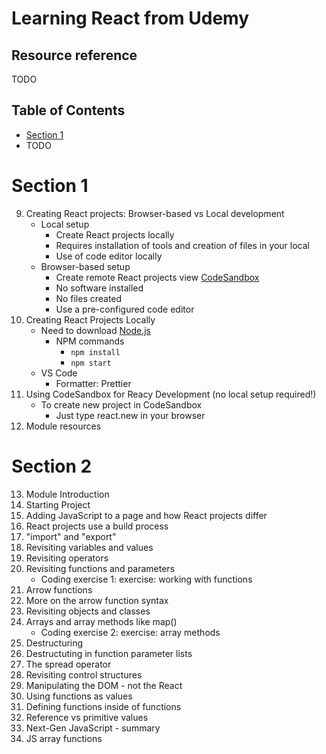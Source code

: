 # Learning React from Udemy

## Resource reference
TODO

## Table of Contents

- [Section 1](#section-1)
- TODO

# Section 1
9. Creating React projects: Browser-based vs Local development
    - Local setup
      - Create React projects locally
      - Requires installation of tools and creation of files in your local
      - Use of code editor locally
    - Browser-based setup
      - Create remote React projects view [CodeSandbox](https://codesandbox.io/)
      - No software installed
      - No files created
      - Use a pre-configured code editor
10. Creating React Projects Locally
    - Need to download [Node.js](https://nodejs.org/en)
      - NPM commands
        - `npm install`
        - `npm start`
    - VS Code
      - Formatter: Prettier
11. Using CodeSandbox for Reacy Development (no local setup required!)
    - To create new project in CodeSandbox
      - Just type react.new in your browser
12. Module resources

# Section 2
13. Module Introduction
14. Starting Project
15. Adding JavaScript to a page and how React projects differ
16. React projects use a build process
17. "import" and "export"
18. Revisiting variables and values
19. Revisiting operators
20. Revisiting functions and parameters
    - Coding exercise 1: exercise: working with functions
21. Arrow functions
22. More on the arrow function syntax
23. Revisiting objects and classes
24. Arrays and array methods like map()
    - Coding exercise 2: exercise: array methods
25. Destructuring
26. Destructuting in function parameter lists
27. The spread operator
28. Revisiting control structures
29. Manipulating the DOM - not the React
30. Using functions as values
31. Defining functions inside of functions
32. Reference vs primitive values
33. Next-Gen JavaScript - summary
34. JS array functions
